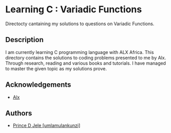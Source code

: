# Learning C : Variadic Functions

Directocty cantaining my solutions to questions on Variadic Functions.

## Description

I am currently learning C programming language with ALX Africa. This directory
contains the solutions to coding problems presented to me by Alx. Through 
research, reading and various books and tutorials. I have managed to master 
the given topic as my solutions prove.


## Acknowledgements 
- [Alx](https://www.alxafrica.com/)

## Authors
- [Prince D Jele [umlamulankunzi]](https://www.github.com/umlamulankunzi) 
